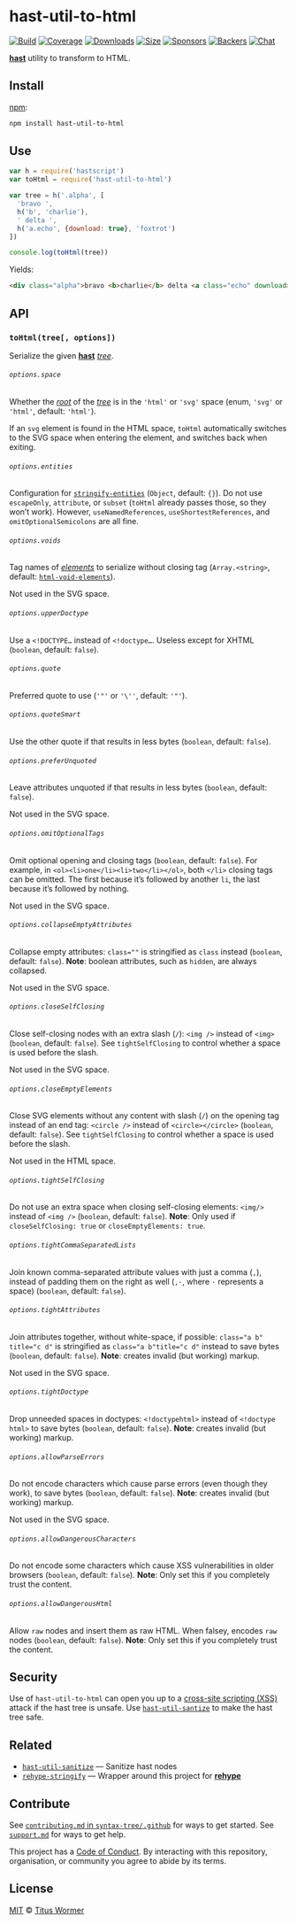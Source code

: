 # hast-util-to-html

[![Build][build-badge]][build]
[![Coverage][coverage-badge]][coverage]
[![Downloads][downloads-badge]][downloads]
[![Size][size-badge]][size]
[![Sponsors][sponsors-badge]][collective]
[![Backers][backers-badge]][collective]
[![Chat][chat-badge]][chat]

[**hast**][hast] utility to transform to HTML.

## Install

[npm][]:

```sh
npm install hast-util-to-html
```

## Use

```js
var h = require('hastscript')
var toHtml = require('hast-util-to-html')

var tree = h('.alpha', [
  'bravo ',
  h('b', 'charlie'),
  ' delta ',
  h('a.echo', {download: true}, 'foxtrot')
])

console.log(toHtml(tree))
```

Yields:

```html
<div class="alpha">bravo <b>charlie</b> delta <a class="echo" download>foxtrot</a></div>
```

## API

### `toHtml(tree[, options])`

Serialize the given [**hast**][hast] [*tree*][tree].

###### `options.space`

Whether the [*root*][root] of the [*tree*][tree] is in the `'html'` or `'svg'`
space (enum, `'svg'` or `'html'`, default: `'html'`).

If an `svg` element is found in the HTML space, `toHtml` automatically switches
to the SVG space when entering the element, and switches back when exiting.

###### `options.entities`

Configuration for [`stringify-entities`][stringify-entities] (`Object`, default:
`{}`).
Do not use `escapeOnly`, `attribute`, or `subset` (`toHtml` already passes
those, so they won’t work).
However, `useNamedReferences`, `useShortestReferences`, and
`omitOptionalSemicolons` are all fine.

###### `options.voids`

Tag names of [*elements*][element] to serialize without closing tag
(`Array.<string>`, default: [`html-void-elements`][html-void-elements]).

Not used in the SVG space.

###### `options.upperDoctype`

Use a `<!DOCTYPE…` instead of `<!doctype…`.
Useless except for XHTML (`boolean`, default: `false`).

###### `options.quote`

Preferred quote to use (`'"'` or `'\''`, default: `'"'`).

###### `options.quoteSmart`

Use the other quote if that results in less bytes (`boolean`, default: `false`).

###### `options.preferUnquoted`

Leave attributes unquoted if that results in less bytes (`boolean`, default:
`false`).

Not used in the SVG space.

###### `options.omitOptionalTags`

Omit optional opening and closing tags (`boolean`, default: `false`).
For example, in `<ol><li>one</li><li>two</li></ol>`, both `</li>`
closing tags can be omitted.
The first because it’s followed by another `li`, the last because it’s followed
by nothing.

Not used in the SVG space.

###### `options.collapseEmptyAttributes`

Collapse empty attributes: `class=""` is stringified as `class` instead
(`boolean`, default: `false`).
**Note**: boolean attributes, such as `hidden`, are always collapsed.

Not used in the SVG space.

###### `options.closeSelfClosing`

Close self-closing nodes with an extra slash (`/`): `<img />` instead of
`<img>` (`boolean`, default: `false`).
See `tightSelfClosing` to control whether a space is used before the slash.

Not used in the SVG space.

###### `options.closeEmptyElements`

Close SVG elements without any content with slash (`/`) on the opening tag
instead of an end tag: `<circle />` instead of `<circle></circle>` (`boolean`,
default: `false`).
See `tightSelfClosing` to control whether a space is used before the slash.

Not used in the HTML space.

###### `options.tightSelfClosing`

Do not use an extra space when closing self-closing elements: `<img/>` instead
of `<img />` (`boolean`, default: `false`).
**Note**: Only used if `closeSelfClosing: true` or `closeEmptyElements: true`.

###### `options.tightCommaSeparatedLists`

Join known comma-separated attribute values with just a comma (`,`), instead of
padding them on the right as well (`,·`, where `·` represents a space)
(`boolean`, default: `false`).

###### `options.tightAttributes`

Join attributes together, without white-space, if possible: `class="a b"
title="c d"` is stringified as `class="a b"title="c d"` instead to save bytes
(`boolean`, default: `false`).
**Note**: creates invalid (but working) markup.

Not used in the SVG space.

###### `options.tightDoctype`

Drop unneeded spaces in doctypes: `<!doctypehtml>` instead of `<!doctype html>`
to save bytes (`boolean`, default: `false`).
**Note**: creates invalid (but working) markup.

###### `options.allowParseErrors`

Do not encode characters which cause parse errors (even though they work), to
save bytes (`boolean`, default: `false`).
**Note**: creates invalid (but working) markup.

Not used in the SVG space.

###### `options.allowDangerousCharacters`

Do not encode some characters which cause XSS vulnerabilities in older browsers
(`boolean`, default: `false`).
**Note**: Only set this if you completely trust the content.

###### `options.allowDangerousHtml`

Allow `raw` nodes and insert them as raw HTML.
When falsey, encodes `raw` nodes (`boolean`, default: `false`).
**Note**: Only set this if you completely trust the content.

## Security

Use of `hast-util-to-html` can open you up to a
[cross-site scripting (XSS)][xss] attack if the hast tree is unsafe.
Use [`hast-util-santize`][sanitize] to make the hast tree safe.

## Related

*   [`hast-util-sanitize`][hast-util-sanitize]
    — Sanitize hast nodes
*   [`rehype-stringify`](https://github.com/wooorm/rehype/tree/master/packages/rehype-stringify)
    — Wrapper around this project for [**rehype**](https://github.com/wooorm/rehype)

## Contribute

See [`contributing.md` in `syntax-tree/.github`][contributing] for ways to get
started.
See [`support.md`][support] for ways to get help.

This project has a [Code of Conduct][coc].
By interacting with this repository, organisation, or community you agree to
abide by its terms.

## License

[MIT][license] © [Titus Wormer][author]

<!-- Definitions -->

[build-badge]: https://img.shields.io/travis/syntax-tree/hast-util-to-html.svg

[build]: https://travis-ci.org/syntax-tree/hast-util-to-html

[coverage-badge]: https://img.shields.io/codecov/c/github/syntax-tree/hast-util-to-html.svg

[coverage]: https://codecov.io/github/syntax-tree/hast-util-to-html

[downloads-badge]: https://img.shields.io/npm/dm/hast-util-to-html.svg

[downloads]: https://www.npmjs.com/package/hast-util-to-html

[size-badge]: https://img.shields.io/bundlephobia/minzip/hast-util-to-html.svg

[size]: https://bundlephobia.com/result?p=hast-util-to-html

[sponsors-badge]: https://opencollective.com/unified/sponsors/badge.svg

[backers-badge]: https://opencollective.com/unified/backers/badge.svg

[collective]: https://opencollective.com/unified

[chat-badge]: https://img.shields.io/badge/join%20the%20community-on%20spectrum-7b16ff.svg

[chat]: https://spectrum.chat/unified/syntax-tree

[npm]: https://docs.npmjs.com/cli/install

[license]: license

[author]: https://wooorm.com

[contributing]: https://github.com/syntax-tree/.github/blob/master/contributing.md

[support]: https://github.com/syntax-tree/.github/blob/master/support.md

[coc]: https://github.com/syntax-tree/.github/blob/master/code-of-conduct.md

[html-void-elements]: https://github.com/wooorm/html-void-elements

[stringify-entities]: https://github.com/wooorm/stringify-entities

[hast-util-sanitize]: https://github.com/syntax-tree/hast-util-sanitize

[tree]: https://github.com/syntax-tree/unist#tree

[root]: https://github.com/syntax-tree/unist#root

[hast]: https://github.com/syntax-tree/hast

[element]: https://github.com/syntax-tree/hast#element

[xss]: https://en.wikipedia.org/wiki/Cross-site_scripting

[sanitize]: https://github.com/syntax-tree/hast-util-sanitize
